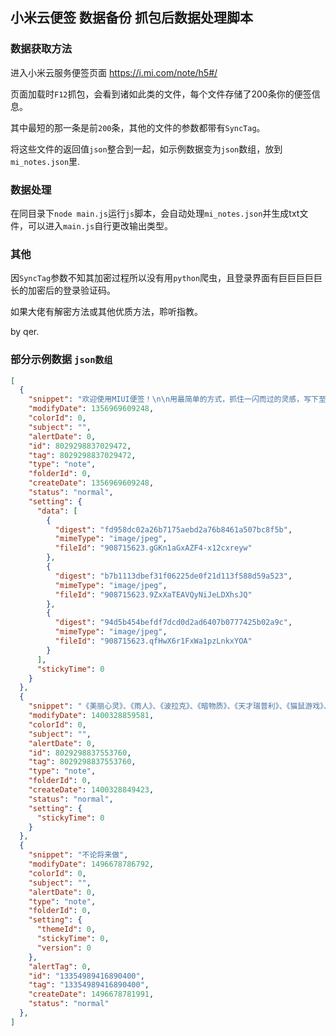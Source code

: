 ## 小米云便签 数据备份 抓包后数据处理脚本



### 数据获取方法

进入小米云服务便签页面 https://i.mi.com/note/h5#/

页面加载时`F12`抓包，会看到诸如此类的文件，每个文件存储了200条你的便签信息。

其中最短的那一条是前`200`条，其他的文件的参数都带有`SyncTag`。

将这些文件的返回值`json`整合到一起，如示例数据变为`json`数组，放到`mi_notes.json`里.



### 数据处理

在同目录下`node main.js`运行`js`脚本，会自动处理`mi_notes.json`并生成txt文件，可以进入`main.js`自行更改输出类型。



### 其他

因`SyncTag`参数不知其加密过程所以没有用`python`爬虫，且登录界面有巨巨巨巨巨长的加密后的登录验证码。

如果大佬有解密方法或其他优质方法，聆听指教。

by qer.



### 部分示例数据 `json数组`

```json
[
  {
    "snippet": "欢迎使用MIUI便签！\n\n用最简单的方式，抓住一闪而过的灵感，写下至关重要的句子，保存此时此刻的心情。\n",
    "modifyDate": 1356969609248,
    "colorId": 0,
    "subject": "",
    "alertDate": 0,
    "id": 8029298837029472,
    "tag": 8029298837029472,
    "type": "note",
    "folderId": 0,
    "createDate": 1356969609248,
    "status": "normal",
    "setting": {
      "data": [
        {
          "digest": "fd958dc02a26b7175aebd2a76b8461a507bc8f5b",
          "mimeType": "image/jpeg",
          "fileId": "908715623.gGKn1aGxAZF4-x12cxreyw"
        },
        {
          "digest": "b7b1113dbef31f06225de0f21d113f588d59a523",
          "mimeType": "image/jpeg",
          "fileId": "908715623.9ZxXaTEAVQyNiJeLDXhsJQ"
        },
        {
          "digest": "94d5b454befdf7dcd0d2ad6407b0777425b02a9c",
          "mimeType": "image/jpeg",
          "fileId": "908715623.qfHwX6r1FxWa1pzLnkxYOA"
        }
      ],
      "stickyTime": 0
    }
  },
  {
    "snippet": "《美丽心灵》、《雨人》、《波拉克》、《暗物质》、《天才瑞普利》、《猫鼠游戏》、《香水》、《一级恐惧》、《心灵捕手》、《莫扎特传》、《证据》、《海上钢琴师》、《电锯惊魂》、《沉默的羔羊》、《非常嫌疑犯》、《寻找弗罗斯特》",
    "modifyDate": 1400328859581,
    "colorId": 0,
    "subject": "",
    "alertDate": 0,
    "id": 8029298837553760,
    "tag": 8029298837553760,
    "type": "note",
    "folderId": 0,
    "createDate": 1400328849423,
    "status": "normal",
    "setting": {
      "stickyTime": 0
    }
  },
  {
    "snippet": "不论将来做",
    "modifyDate": 1496678786792,
    "colorId": 0,
    "subject": "",
    "alertDate": 0,
    "type": "note",
    "folderId": 0,
    "setting": {
      "themeId": 0,
      "stickyTime": 0,
      "version": 0
    },
    "alertTag": 0,
    "id": "13354989416890400",
    "tag": "13354989416890400",
    "createDate": 1496678781991,
    "status": "normal"
  },
]
```

